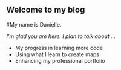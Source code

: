 ## Welcome to my blog

#My name is Danielle.

*I'm glad you are here. I plan to talk about ...*

- My progress in learning more code
- Using what I learn to create maps
- Enhancing my professional portfolio


